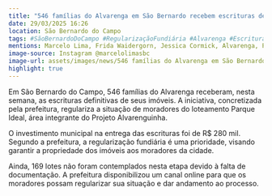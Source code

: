 ```yaml
---
title: "546 famílias do Alvarenga em São Bernardo recebem escrituras definitivas"
date: 29/03/2025 16:26
location: São Bernardo do Campo
tags: #SãoBernardoDoCampo #RegularizaçãoFundiária #Alvarenga #Escrituras #Moradia #DireitoÀMoradia #PrefeituraSBC #ParqueIdeal #Alvarenguinha #InvestimentoSocial #abc360noticias
mentions: Marcelo Lima, Frida Waidergorn, Jessica Cormick, Alvarenga, Parque Ideal, Projeto Alvarenguinha.
image-source: Instagram @marcelolimasbc
image-url: assets/images/news/546 famílias do Alvarenga em São Bernardo recebem escrituras definitivas.jpg
highlight: true
---
```


Em São Bernardo do Campo, 546 famílias do Alvarenga receberam, nesta semana, as escrituras definitivas de seus imóveis. A iniciativa, concretizada pela prefeitura, regulariza a situação de moradores do loteamento Parque Ideal, área integrante do Projeto Alvarenguinha.

O investimento municipal na entrega das escrituras foi de R$ 280 mil. Segundo a prefeitura, a regularização fundiária é uma prioridade, visando garantir a propriedade dos imóveis aos moradores da cidade.

Ainda, 169 lotes não foram contemplados nesta etapa devido à falta de documentação. A prefeitura disponibilizou um canal online para que os moradores possam regularizar sua situação e dar andamento ao processo.
